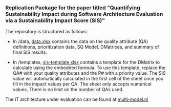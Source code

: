 ### Replication Package for the paper titled "Quantifying Sustainability Impact during Software Architecture Evaluation via a Sustainability Impact Score (SIS)"


The repository is structured as follows:

- In /data, [data.xlsx](data/data.xlsx) contains the data on the quality attribute (QA) definitions, prioritization data, SQ Model, DMatrices, and summary of final SIS results.
  
- In /templates, [sis-template.xlsx](templates/sis-template.xlsx) contains a template for the DMatrix to calculate using the embedded formula. To use this template, replace the QA# with your quality attributes and the P# with a priority value. The SIS value will automatically calculated in the first cell of the sheet once you fill in the impact values per QA. The sheet only accepts numerical values. There is no limit on the number of QAs used. 

The IT architecture under evaluation can be found at [multi-model.nl](https://multi-model.nl)
